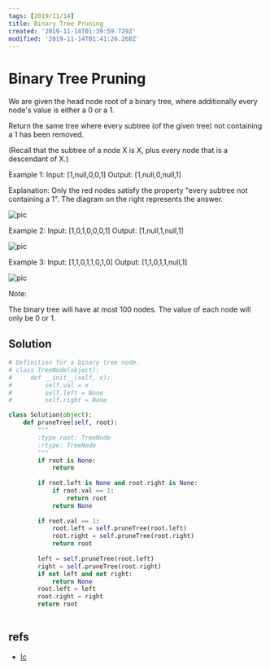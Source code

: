 ```yaml
---
tags: [2019/11/14]
title: Binary Tree Pruning
created: '2019-11-14T01:39:59.729Z'
modified: '2019-11-14T01:41:26.268Z'
---
```


# Binary Tree Pruning

We are given the head node root of a binary tree, where additionally every node's value is either a 0 or a 1.

Return the same tree where every subtree (of the given tree) not containing a 1 has been removed.

(Recall that the subtree of a node X is X, plus every node that is a descendant of X.)

Example 1:
Input: [1,null,0,0,1]
Output: [1,null,0,null,1]
 
Explanation: 
Only the red nodes satisfy the property "every subtree not containing a 1".
The diagram on the right represents the answer.

![pic](https://s3-lc-upload.s3.amazonaws.com/uploads/2018/04/06/1028_2.png)

Example 2:
Input: [1,0,1,0,0,0,1]
Output: [1,null,1,null,1]

![pic](https://s3-lc-upload.s3.amazonaws.com/uploads/2018/04/06/1028_1.png)

Example 3:
Input: [1,1,0,1,1,0,1,0]
Output: [1,1,0,1,1,null,1]

![pic](https://s3-lc-upload.s3.amazonaws.com/uploads/2018/04/05/1028.png)

Note:

The binary tree will have at most 100 nodes.
The value of each node will only be 0 or 1.

## Solution

```python
# Definition for a binary tree node.
# class TreeNode(object):
#     def __init__(self, x):
#         self.val = x
#         self.left = None
#         self.right = None

class Solution(object):
    def pruneTree(self, root):
        """
        :type root: TreeNode
        :rtype: TreeNode
        """
        if root is None:
            return
        
        if root.left is None and root.right is None:
            if root.val == 1:
                return root
            return None
        
        if root.val == 1:
            root.left = self.pruneTree(root.left)
            root.right = self.pruneTree(root.right)
            return root
        
        left = self.pruneTree(root.left)
        right = self.pruneTree(root.right)
        if not left and not right:
            return None
        root.left = left
        root.right = right
        return root
        
```

## refs

* [lc](https://leetcode.com/problems/binary-tree-pruning/)

